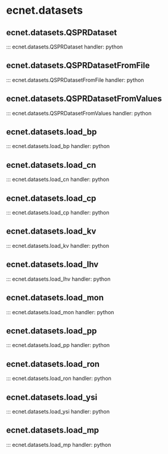 # ecnet.datasets

## ecnet.datasets.QSPRDataset

::: ecnet.datasets.QSPRDataset
    handler: python

## ecnet.datasets.QSPRDatasetFromFile

::: ecnet.datasets.QSPRDatasetFromFile
    handler: python

## ecnet.datasets.QSPRDatasetFromValues

::: ecnet.datasets.QSPRDatasetFromValues
    handler: python

## ecnet.datasets.load_bp

::: ecnet.datasets.load_bp
    handler: python

## ecnet.datasets.load_cn

::: ecnet.datasets.load_cn
    handler: python

## ecnet.datasets.load_cp

::: ecnet.datasets.load_cp
    handler: python

## ecnet.datasets.load_kv

::: ecnet.datasets.load_kv
    handler: python

## ecnet.datasets.load_lhv

::: ecnet.datasets.load_lhv
    handler: python

## ecnet.datasets.load_mon

::: ecnet.datasets.load_mon
    handler: python

## ecnet.datasets.load_pp

::: ecnet.datasets.load_pp
    handler: python

## ecnet.datasets.load_ron

::: ecnet.datasets.load_ron
    handler: python

## ecnet.datasets.load_ysi

::: ecnet.datasets.load_ysi
    handler: python

## ecnet.datasets.load_mp

::: ecnet.datasets.load_mp
    handler: python